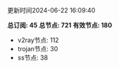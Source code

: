 更新时间2024-06-22 16:09:40

**总订阅: 45**
**总节点: 721**
**有效节点: 180**
- v2ray节点: 112
- trojan节点: 30
- ss节点: 38
